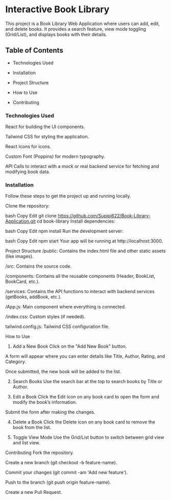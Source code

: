 
# Interactive Book Library

This project is a Book Library Web Application where users can add, edit, and delete books. It provides a search feature, view mode toggling (Grid/List), and displays books with their details.

## Table of Contents
* Technologies Used

* Installation

* Project Structure

* How to Use

* Contributing


### Technologies Used
React for building the UI components.

Tailwind CSS for styling the application.

React Icons for icons.

Custom Font (Poppins) for modern typography.

API Calls to interact with a mock or real backend service for fetching and modifying book data.

### Installation
Follow these steps to get the project up and running locally.

Clone the repository:

bash
Copy
Edit
git clone https://github.com/Supipi622/Book-Library-Application.git
cd book-library
Install dependencies:

bash
Copy
Edit
npm install
Run the development server:

bash
Copy
Edit
npm start
Your app will be running at http://localhost:3000.

Project Structure
/public: Contains the index.html file and other static assets (like images).

/src: Contains the source code.

/components: Contains all the reusable components (Header, BookList, BookCard, etc.).

/services: Contains the API functions to interact with backend services (getBooks, addBook, etc.).

/App.js: Main component where everything is connected.

/index.css: Custom styles (if needed).

tailwind.config.js: Tailwind CSS configuration file.

How to Use
1. Add a New Book
Click on the "Add New Book" button.

A form will appear where you can enter details like Title, Author, Rating, and Category.

Once submitted, the new book will be added to the list.

2. Search Books
Use the search bar at the top to search books by Title or Author.

3. Edit a Book
Click the Edit icon on any book card to open the form and modify the book’s information.

Submit the form after making the changes.

4. Delete a Book
Click the Delete icon on any book card to remove the book from the list.

5. Toggle View Mode
Use the Grid/List button to switch between grid view and list view.

Contributing
Fork the repository.

Create a new branch (git checkout -b feature-name).

Commit your changes (git commit -am 'Add new feature').

Push to the branch (git push origin feature-name).

Create a new Pull Request.


